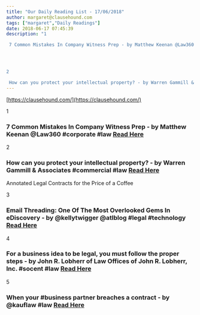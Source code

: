 ```yaml
---
title: "Our Daily Reading List - 17/06/2018"
author: margaret@clausehound.com
tags: ["margaret","Daily Readings"]
date: 2018-06-17 07:45:39
description: "1

 7 Common Mistakes In Company Witness Prep - by Matthew Keenan @Law360 #corporate #law Read Here

 


2

 How can you protect your intellectual property? - by Warren Gammill & Associates #commer..."
---
```


[https://clausehound.com/](https://clausehound.com/)

1

###  7 Common Mistakes In Company Witness Prep - by Matthew Keenan @Law360 #corporate #law [Read Here](https://www.law360.com/corporate/articles/1048471/7-common-mistakes-in-company-witness-prep)

 

2

###  How can you protect your intellectual property? - by Warren Gammill & Associates #commercial #law [Read Here](https://www.gammilllaw.com/blog/2018/06/how-can-you-protect-your-intellectual-property.shtml)

Annotated Legal Contracts
for the Price of a Coffee

3

###  Email Threading: One Of The Most Overlooked Gems In eDiscovery - by @kellytwigger @atlblog #legal #technology  [Read Here](https://abovethelaw.com/2018/06/email-threading-one-of-the-most-overlooked-gems-in-ediscovery/)

 

4

###  For a business idea to be legal, you must follow the proper steps - by John R. Lobherr of Law Offices of John R. Lobherr, Inc. #socent #law [Read Here](https://www.lobherrlaw.com/blog/2018/06/for-a-business-idea-to-be-legal-you-must-follow-the-proper-steps.shtml)

 

5

###  When your #business partner breaches a contract - by @kauflaw #law [Read Here](https://www.kauflaw.net/blog/2018/05/when-your-business-partner-breaches-a-contract.shtml)

 
